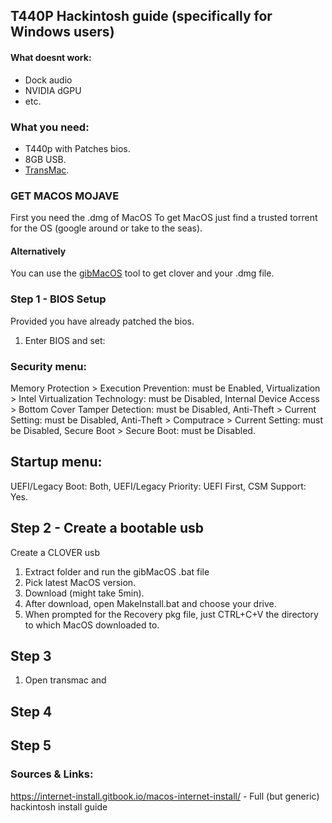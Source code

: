 T440P Hackintosh guide (specifically for Windows users)
------

#### What doesnt work:
* Dock audio
* NVIDIA dGPU
* etc.

### What you need:
* T440p with Patches bios.
* 8GB USB.
* [TransMac](https://www.acutesystems.com/scrtm.htm).


### GET MACOS MOJAVE
First you need the .dmg of MacOS
To get MacOS just find a trusted torrent for the OS (google around or take to the seas).
#### Alternatively 
You can use the [gibMacOS](https://github.com/corpnewt/gibMacOS) tool to get clover and your .dmg file.

### Step 1 - BIOS Setup
Provided you have already patched the bios.

1. Enter BIOS and set:
### Security menu:
Memory Protection > Execution Prevention: must be Enabled,
Virtualization > Intel Virtualization Technology: must be Disabled,
Internal Device Access > Bottom Cover Tamper Detection: must be Disabled,
Anti-Theft > Current Setting: must be Disabled,
Anti-Theft > Computrace > Current Setting: must be Disabled,
Secure Boot > Secure Boot: must be Disabled.
## Startup menu:
UEFI/Legacy Boot: Both,
UEFI/Legacy Priority: UEFI First,
CSM Support: Yes.

## Step 2 - Create a bootable usb
Create a CLOVER usb 

1. Extract folder and run the gibMacOS .bat file
2. Pick latest MacOS version.
3. Download (might take 5min).
4. After download, open MakeInstall.bat and choose your drive.
5. When prompted for the Recovery pkg file, just CTRL+C+V the directory to which MacOS downloaded to.
## Step 3
1. Open transmac and 
## Step 4
## Step 5

### Sources & Links:
https://internet-install.gitbook.io/macos-internet-install/ - Full (but generic) hackintosh install guide
